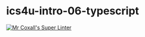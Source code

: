 # ics4u-intro-06-typescript

[![Mr Coxall's Super Linter](https://github.com/michael-clermont1/ics4u-intro-06-typescript/workflows/Mr%20Coxall's%20Super%20Linter/badge.svg)](https://github.com/michael-clermont1/ics4u-intro-06-typescript/actions/)
